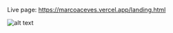 
Live page: https://marcoaceves.vercel.app/landing.html 

![alt text](https://github.com/marcoaceves/landing_page)
